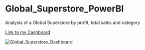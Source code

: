 # Global_Superstore_PowerBI
Analysis of a Global Superstore by profit, total sales and category

[Link to my Dashboard](https://app.powerbi.com/groups/me/reports/60efd816-6a90-4131-a760-3e7fa336b76f/ReportSection?experience=power-bi)



![Global_Superstore_Dashboard](https://github.com/BusraArlier/GlobalSuperstore-PowerBI/assets/147072169/d1273094-7f9b-476a-97a1-a9fc627695c0)
